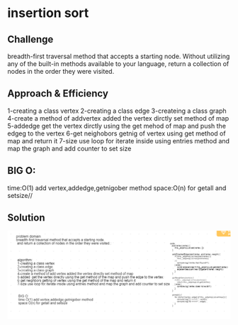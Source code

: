 # insertion sort
## Challenge
breadth-first traversal method that accepts a starting node. Without utilizing any of the built-in methods available to your language, return a collection of nodes in the order they were visited.
## Approach & Efficiency
1-creating a class vertex
2-creating a class edge 
3-createing a class graph
4-create a method of addvertex added the vertex dirctly set method of map
5-addedge  get the vertex dirctly using the get mehod of map and push the edgeg to the vertex
6-get neighobors getnig of vertex using get method of map and return it
7-size use loop for iterate inside using entries method and map the graph and add counter to set size

## BIG O:
time:O(1) add vertex,addedge,getnigober method
space:O(n) for getall and setsize//

## Solution
![breadth-first](assets/breadth-first.png)

